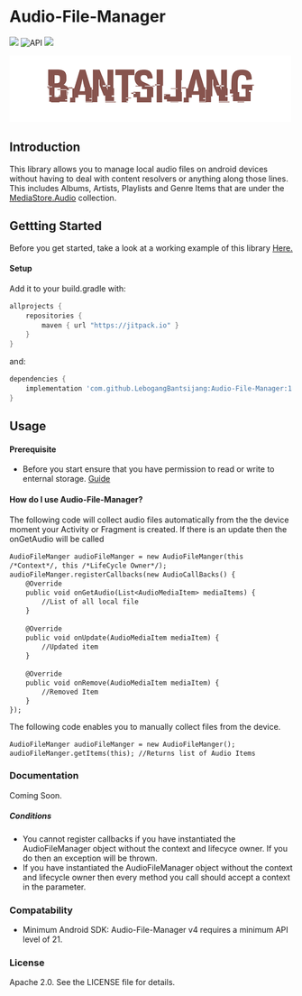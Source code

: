 # Audio-File-Manager
[![](https://jitpack.io/v/LebogangBantsijang/Audio-File-Manager.svg)](https://jitpack.io/#LebogangBantsijang/Audio-File-Manager) ![API](https://img.shields.io/badge/Android-21+-red.svg) ![](https://img.shields.io/badge/Latest-1.0.0-blue.svg)

![Logo](https://raw.githubusercontent.com/LebogangBantsijang/Audio-File-Manager/master/profile-image.png)

## Introduction

This library allows you to manage local audio files on android devices without having to deal with content resolvers or anything along those lines. This includes Albums, Artists, Playlists and Genre Items that are under the [MediaStore.Audio](https://developer.android.com/reference/android/provider/MediaStore.Audio) collection.

## Gettting Started
Before you get started, take a look at a working example of this library [Here.](https://youtu.be/SJoQsasNBAQ)
#### Setup
Add it to your build.gradle with:
```gradle
allprojects {
    repositories {
        maven { url "https://jitpack.io" }
    }
}
```
and:

```gradle
dependencies {
    implementation 'com.github.LebogangBantsijang:Audio-File-Manager:1.0.0'
}
```
## Usage

#### Prerequisite
* Before you start ensure that you have permission to read or write to enternal storage. [Guide](https://developer.android.com/guide/topics/permissions/overview)

#### How do I use Audio-File-Manager?
The following code will collect audio files automatically from the the device moment your Activity or Fragment is created. If there is an update then the onGetAudio will be called
```
AudioFileManger audioFileManger = new AudioFileManger(this /*Context*/, this /*LifeCycle Owner*/);
audioFileManger.registerCallbacks(new AudioCallBacks() {
    @Override
    public void onGetAudio(List<AudioMediaItem> mediaItems) {
        //List of all local file
    }

    @Override
    public void onUpdate(AudioMediaItem mediaItem) {
        //Updated item
    }

    @Override
    public void onRemove(AudioMediaItem mediaItem) {
        //Removed Item
    }
});
```
The following code enables you to manually collect files from the device.
```
AudioFileManger audioFileManger = new AudioFileManger();
audioFileManger.getItems(this); //Returns list of Audio Items
```

### Documentation
Coming Soon.

##### Conditions
* You cannot register callbacks if you have instantiated the AudioFileManager object without the context and lifecyce owner. If you do then an exception will be thrown.
* If you have instantiated the AudioFileManager object without the context and lifecycle owner then every method you call should accept a context in the parameter.

### Compatability
* Minimum Android SDK: Audio-File-Manager v4 requires a minimum API level of 21.

### License
Apache 2.0. See the LICENSE file for details.

